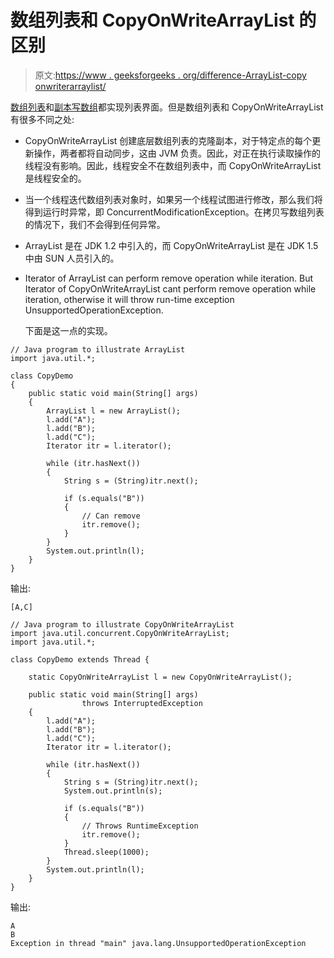# 数组列表和 CopyOnWriteArrayList 的区别

> 原文:[https://www . geeksforgeeks . org/difference-ArrayList-copy onwriterarraylist/](https://www.geeksforgeeks.org/difference-arraylist-copyonwritearraylist/)

[数组列表](https://www.geeksforgeeks.org/arraylist-in-java/)和[副本写数组](https://www.geeksforgeeks.org/copyonwritearraylist-in-java/)都实现列表界面。但是数组列表和 CopyOnWriteArrayList 有很多不同之处:

*   CopyOnWriteArrayList 创建底层数组列表的克隆副本，对于特定点的每个更新操作，两者都将自动同步，这由 JVM 负责。因此，对正在执行读取操作的线程没有影响。因此，线程安全不在数组列表中，而 CopyOnWriteArrayList 是线程安全的。
*   当一个线程迭代数组列表对象时，如果另一个线程试图进行修改，那么我们将得到运行时异常，即 ConcurrentModificationException。在拷贝写数组列表的情况下，我们不会得到任何异常。
*   ArrayList 是在 JDK 1.2 中引入的，而 CopyOnWriteArrayList 是在 JDK 1.5 中由 SUN 人员引入的。
*   Iterator of ArrayList can perform remove operation while iteration. But Iterator of CopyOnWriteArrayList cant perform remove operation while iteration, otherwise it will throw run-time exception UnsupportedOperationException.

    下面是这一点的实现。

```
// Java program to illustrate ArrayList
import java.util.*;

class CopyDemo
{
    public static void main(String[] args) 
    {
        ArrayList l = new ArrayList();
        l.add("A");
        l.add("B");
        l.add("C");
        Iterator itr = l.iterator();

        while (itr.hasNext()) 
        {
            String s = (String)itr.next();

            if (s.equals("B"))
            {
                // Can remove
                itr.remove();
            }
        }
        System.out.println(l);
    }
}
```

输出:

```
[A,C]

```

```
// Java program to illustrate CopyOnWriteArrayList
import java.util.concurrent.CopyOnWriteArrayList;
import java.util.*;

class CopyDemo extends Thread {

    static CopyOnWriteArrayList l = new CopyOnWriteArrayList();

    public static void main(String[] args) 
                throws InterruptedException
    {
        l.add("A");
        l.add("B");
        l.add("C");
        Iterator itr = l.iterator();

        while (itr.hasNext())
        {
            String s = (String)itr.next();
            System.out.println(s);

            if (s.equals("B"))
            {
                // Throws RuntimeException
                itr.remove();
            }
            Thread.sleep(1000);
        }
        System.out.println(l);
    }
}
```

输出:

```
A
B
Exception in thread "main" java.lang.UnsupportedOperationException

```